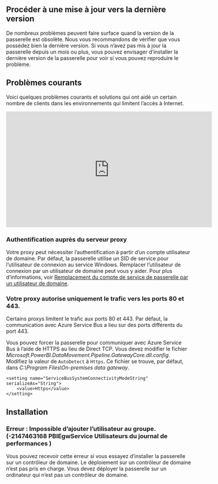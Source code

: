 ## <a name="update-to-the-latest-version"></a>Procéder à une mise à jour vers la dernière version
De nombreux problèmes peuvent faire surface quand la version de la passerelle est obsolète.  Nous vous recommandons de vérifier que vous possédez bien la dernière version.  Si vous n’avez pas mis à jour la passerelle depuis un mois ou plus, vous pouvez envisager d’installer la dernière version de la passerelle pour voir si vous pouvez reproduire le problème.

## <a name="common-issues"></a>Problèmes courants
Voici quelques problèmes courants et solutions qui ont aidé un certain nombre de clients dans les environnements qui limitent l’accès à Internet.

<iframe width="560" height="315" src="https://www.youtube.com/embed/-t7RO6mHATI?showinfo=0" frameborder="0" allowfullscreen></iframe>

### <a name="authentication-to-proxy-server"></a>Authentification auprès du serveur proxy
Votre proxy peut nécessiter l’authentification à partir d’un compte utilisateur de domaine. Par défaut, la passerelle utilise un SID de service pour l’utilisateur de connexion au service Windows. Remplacer l’utilisateur de connexion par un utilisateur de domaine peut vous y aider. Pour plus d’informations, voir [Remplacement du compte de service de passerelle par un utilisateur de domaine](../service-gateway-proxy.md#changing-the-gateway-service-account-to-a-domain-user).

### <a name="your-proxy-only-allows-ports-80-and-443-traffic"></a>Votre proxy autorise uniquement le trafic vers les ports 80 et 443.
Certains proxys limitent le trafic aux ports 80 et 443. Par défaut, la communication avec Azure Service Bus a lieu sur des ports différents du port 443.

Vous pouvez forcer la passerelle pour communiquer avec Azure Service Bus à l’aide de HTTPS au lieu de Direct TCP. Vous devez modifier le fichier *Microsoft.PowerBI.DataMovement.Pipeline.GatewayCore.dll.config*. Modifiez la valeur de `AutoDetect` à `Https`. Ce fichier se trouve, par défaut, dans *C:\Program Files\On-premises data gateway*.

```
<setting name="ServiceBusSystemConnectivityModeString" serializeAs="String">
    <value>Https</value>
</setting>
```

## <a name="installation"></a>Installation
### <a name="error-failed-to-add-user-to-group---2147463168---pbiegwservice---performance-log-users---"></a>Erreur : Impossible d’ajouter l’utilisateur au groupe.  (-2147463168   PBIEgwService   Utilisateurs du journal de performances   )
Vous pouvez recevoir cette erreur si vous essayez d’installer la passerelle sur un contrôleur de domaine. Le déploiement sur un contrôleur de domaine n’est pas pris en charge. Vous devez déployer la passerelle sur un ordinateur qui n’est pas un contrôleur de domaine.

